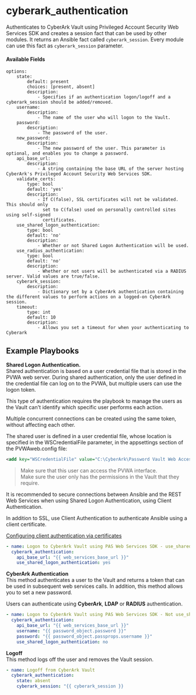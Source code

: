 # cyberark_authentication


Authenticates to CyberArk Vault using Privileged Account Security Web Services SDK and creates a session fact that can be used by other modules. It returns an Ansible fact called `cyberark_session`. Every module can use this fact as `cyberark_session` parameter.


#### Available Fields
```
options:
    state:
        default: present
        choices: [present, absent]
        description:
            - Specifies if an authentication logon/logoff and a cyberark_session should be added/removed.
    username:
        description:
            - The name of the user who will logon to the Vault.
    password:
        description:
            - The password of the user.
    new_password:
        description:
            - The new password of the user. This parameter is optional, and enables you to change a password.
    api_base_url:
        description:
            - A string containing the base URL of the server hosting CyberArk's Privileged Account Security Web Services SDK.
    validate_certs:
        type: bool
        default: 'yes'
        description:
            - If C(false), SSL certificates will not be validated.  This should only
              set to C(false) used on personally controlled sites using self-signed
              certificates.
    use_shared_logon_authentication:
        type: bool
        default: 'no'
        description:
            - Whether or not Shared Logon Authentication will be used.
    use_radius_authentication:
        type: bool
        default: 'no'
        description:
            - Whether or not users will be authenticated via a RADIUS server. Valid values are true/false.
    cyberark_session:
        description:
            - Dictionary set by a CyberArk authentication containing the different values to perform actions on a logged-on CyberArk session.
    timeout:
        type: int
        default: 10
        description:
            - Allows you set a timeout for when your authenticating to Cyberark
```
## Example Playbooks

**Shared Logon Authentication.**<br/>
Shared authentication is based on a user credential file that is stored in the PVWA web server. During shared authentication, only the user defined in the credential file can log on to the PVWA, but multiple users can use the logon token.

This type of authentication requires the playbook to manage the users as the Vault can't identify which specific user performs each action.

Multiple concurrent connections can be created using the same token, without affecting each other.

The shared user is defined in a user credential file, whose location is specified in the WSCredentialFile parameter, in the appsettings section of the PVWAweb.config file:

```xml
<add key="WSCredentialFile" value="C:\CyberArk\Password Vault Web Access\CredFiles\WSUser.ini"/>
```
> Make sure that this user can access the PVWA interface.<br/>
> Make sure the user only has the permissions in the Vault that they require.

It is recommended to secure connections between Ansible and the REST Web Services when using Shared Logon Authentication, using Client Authentication.

In addition to SSL, use Client Authentication to authenticate Ansible using a client certificate.

[Configuring client authentication via certificates](https://docs.cyberark.com/Product-Doc/OnlineHelp/PAS/Latest/en/Content/SDK/Configuring%20Client%20Authentication%20via%20Client%20Certificates.htm)

```yaml
- name: Logon to CyberArk Vault using PAS Web Services SDK - use_shared_logon_authentication
  cyberark_authentication:
    api_base_url: "{{ web_services_base_url }}"
    use_shared_logon_authentication: yes
```

**CyberArk Authentication**<br/>
This method authenticates a user to the Vault and returns a token that can be used in subsequent web services calls. In addition, this method allows you to set a new password.

Users can authenticate using **CyberArk**, **LDAP** or **RADIUS** authentication.

```yaml
- name: Logon to CyberArk Vault using PAS Web Services SDK - Not use_shared_logon_authentication
  cyberark_authentication:
    api_base_url: "{{ web_services_base_url }}"
    username: "{{ password_object.password }}"
    password: "{{ password_object.passprops.username }}"
    use_shared_logon_authentication: no
```
**Logoff**<br/>
This method logs off the user and removes the Vault session.

```yaml
- name: Logoff from CyberArk Vault
  cyberark_authentication:
    state: absent
    cyberark_session: "{{ cyberark_session }}
```
